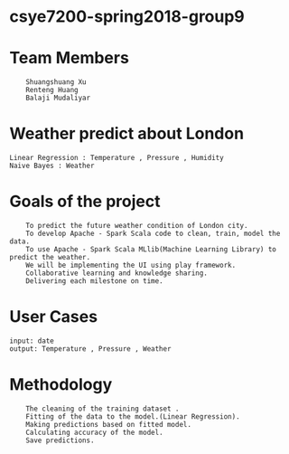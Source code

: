 # csye7200-spring2018-group9

# Team Members
        Shuangshuang Xu   
        Renteng Huang   
        Balaji Mudaliyar  

# Weather predict about London
    Linear Regression : Temperature , Pressure , Humidity
    Naive Bayes : Weather

# Goals of the project
        To predict the future weather condition of London city.
        To develop Apache - Spark Scala code to clean, train, model the data.
        To use Apache - Spark Scala MLlib(Machine Learning Library) to predict the weather.
        We will be implementing the UI using play framework.
        Collaborative learning and knowledge sharing.
        Delivering each milestone on time.

# User Cases
    input: date
    output: Temperature , Pressure , Weather

# Methodology
        The cleaning of the training dataset .
        Fitting of the data to the model.(Linear Regression).
        Making predictions based on fitted model.
        Calculating accuracy of the model.
        Save predictions.



